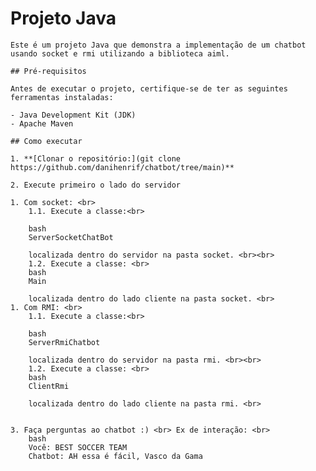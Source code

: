 # Projeto Java

    Este é um projeto Java que demonstra a implementação de um chatbot usando socket e rmi utilizando a biblioteca aiml.

    ## Pré-requisitos

    Antes de executar o projeto, certifique-se de ter as seguintes ferramentas instaladas:

    - Java Development Kit (JDK)
    - Apache Maven

    ## Como executar

    1. **[Clonar o repositório:](git clone https://github.com/danihenrif/chatbot/tree/main)**

    2. Execute primeiro o lado do servidor

    1. Com socket: <br>
        1.1. Execute a classe:<br> 

        bash
        ServerSocketChatBot
        
        localizada dentro do servidor na pasta socket. <br><br>
        1.2. Execute a classe: <br>
        bash
        Main
        
        localizada dentro do lado cliente na pasta socket. <br>
    1. Com RMI: <br>
        1.1. Execute a classe:<br> 

        bash
        ServerRmiChatbot
        
        localizada dentro do servidor na pasta rmi. <br><br>
        1.2. Execute a classe: <br>
        bash
        ClientRmi
        
        localizada dentro do lado cliente na pasta rmi. <br>
        

    3. Faça perguntas ao chatbot :) <br> Ex de interação: <br>
        bash
        Você: BEST SOCCER TEAM
        Chatbot: AH essa é fácil, Vasco da Gama